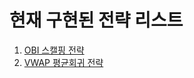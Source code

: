 # 현재 구현된 전략 리스트

1. [OBI 스캘핑 전략](../strategy/obi_scalper.py)
2. [VWAP 평균회귀 전략](../strategy/vwap_mean_reversion.py)
